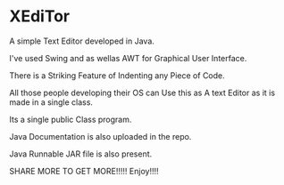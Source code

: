 # XEdiTor
A simple Text Editor developed in Java.

I've used Swing and as wellas AWT for Graphical User Interface.

There is a Striking Feature of Indenting any Piece of Code.

All those people developing their OS can Use this as A text Editor as it is made in a single class.

Its a single public Class program.

Java Documentation is also uploaded in the repo.

Java Runnable JAR file is also present.



SHARE MORE TO GET MORE!!!!!
Enjoy!!!!
